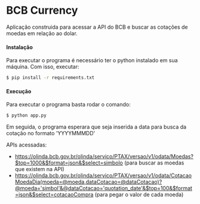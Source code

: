 
# BCB Currency

Aplicação construida para acessar a API do BCB e buscar as cotações de moedas em relação ao dolar.

#### Instalação
Para executar o programa é necessário ter o python instalado em sua máquina.
Com isso, executar:

```sh
$ pip install -r requirements.txt
```

#### Execução

Para executar o programa basta rodar o comando:

```sh
$ python app.py
```
Em seguida, o programa esperara que seja inserida a data para busca da cotação no formato 'YYYYMMMDD'

APIs acessadas:
- https://olinda.bcb.gov.br/olinda/servico/PTAX/versao/v1/odata/Moedas?$top=1000&$format=json&$select=simbolo (para buscar as moedas que existem na API)
- https://olinda.bcb.gov.br/olinda/servico/PTAX/versao/v1/odata/CotacaoMoedaDia(moeda=@moeda,dataCotacao=@dataCotacao)?@moeda='simbol'&@dataCotacao='quotation_date'&$top=100&$format=json&$select=cotacaoCompra (para pegar o valor de cada moeda)
